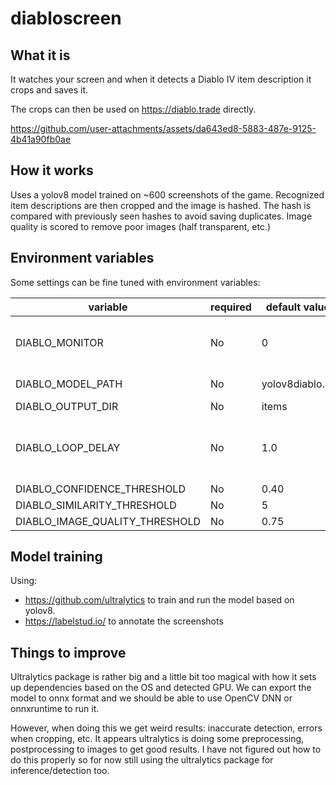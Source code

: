 
# diabloscreen

## What it is

It watches your screen and when it detects a Diablo IV item description it crops and saves it.

The crops can then be used on https://diablo.trade directly.

https://github.com/user-attachments/assets/da643ed8-5883-487e-9125-4b41a90fb0ae

## How it works

Uses a yolov8 model trained on ~600 screenshots of the game.
Recognized item descriptions are then cropped and the image is hashed.
The hash is compared with previously seen hashes to avoid saving duplicates.
Image quality is scored to remove poor images (half transparent, etc.)

## Environment variables

Some settings can be fine tuned with environment variables:

| variable                       | required | default value   | Notes                               |
| ------------------------------ | -------- | --------------- | ----------------------------------- |
| DIABLO_MONITOR                 | No       | 0               | adjust for multi-monitor setup      |
| DIABLO_MODEL_PATH              | No       | yolov8diablo.pt | can also be .onnx                   |
| DIABLO_OUTPUT_DIR              | No       | items           |                                     |
| DIABLO_LOOP_DELAY              | No       | 1.0             | in seconds, lower requires more cpu |
| DIABLO_CONFIDENCE_THRESHOLD    | No       | 0.40            | detection                           |
| DIABLO_SIMILARITY_THRESHOLD    | No       | 5               | duplicates                          |
| DIABLO_IMAGE_QUALITY_THRESHOLD | No       | 0.75            |                                     |

## Model training

Using:
- https://github.com/ultralytics to train and run the model based on yolov8.
- https://labelstud.io/ to annotate the screenshots

## Things to improve

Ultralytics package is rather big and a little bit too magical with how it sets up dependencies based on the OS and detected GPU. We can export the model to onnx format and we should be able to use OpenCV DNN or onnxruntime to run it.

However, when doing this we get weird results: inaccurate detection, errors when cropping, etc. It appears ultralytics is doing some preprocessing, postprocessing to images to get good results. I have not figured out how to do this properly so for now still using the ultralytics package for inference/detection too.
